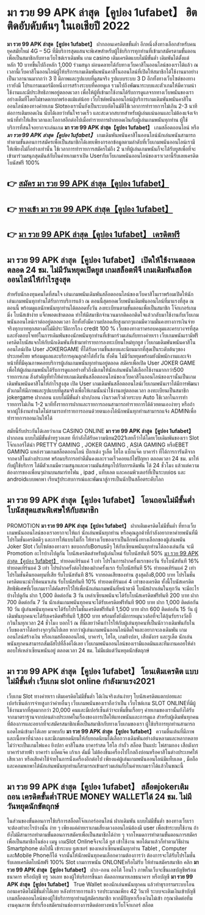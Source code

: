 # มา รวย 99 APK ล่าสุด【คูปอง 1ufabet】  ฮิตติดอับดับต้นๆ ในเอเชียปี 2022

**มา รวย 99 APK ล่าสุด【คูปอง 1ufabet】** ฝากถอนเครดิตขขั้นต่ำ  อีกหนึ่งสิ่งทางเลือกสำหรับคนยุคสมัยใหม่ 4G – 5G ที่มีบริการสุดแสนจะพิเศษสำหรับผู้ใช้บริการทุกท่านที่เข้ามาสมัครตามขั้นตอนเพื่อเป็นสมาชิกกับทางเว็บไซต์เราเดิมพัน เกม casino  เติมเครดิตแบบไม่มีขั้นต่ำ เดิมพันได้ตั้งแต่ หลัก 10 บาทขึ้นไปถึงหลัก 1,000 ร่วมสนุก ผ่อนคลายได้กับทางเว็บคาสิโนออนไลน์ของเราได้แล้ว ณ เวลานี้เว็บคาสิโนออนไลน์ผู้ให้บริการเกมเดิมพันพนันคาสิโนออนไลน์ที่เปิดให้สมาชิกได้ใช้งานมาอย่างเป็นเวลานานมากกว่า 3 ปี มีภาพและรูปแบบที่ดูสมจริง รูปแบบระบบ 3 D
อีกทั้งทางเว็บไซต์ของทางเรายังมี โปรแกรมเมอร์มือหนึ่งการสร้างระบบที่คอยดูเล  รวมไปถึงพัฒนาระบบและตัวเกมให้มีความน่าใช้งานและมีประสิทธิภาพอยู่ตลอดเวลา เพื่อให้ผู้ที่เข้ามาใช้งานได้รับการดูแลจากทางเว็บพนันของเราอย่างเต็มที่โดยไม่ขาดตกบกพร่องแม้แต่น้อย เว็บไซต์พนันออนไลน์ผู้บริการเกมเดิมพันพนันคาสิโนออนไลน์ของทางค่ายเกม Slotของเรานั้นยังเป็นระบบอัตโนมัติใช้เวลาการทำรายการไม่เกิน 2-3 นาที ต่อการเติมยอดเงิน นับได้เลยว่าทันใจรวดเร็ว และสะดวกสบายสำหรับผู้เล่นแน่นอนและไม่ต้องแจ้งเจ้าหน้าที่ทำให้เสียเวลาและโอกาสอีกต่อไปเมื่อทำรายการฝากยอดเงินกับผู้เล่นเกมพนันทุกท่าน
ผู้ใช้บริการที่สนใจอยากจะเล่นเกม **มา รวย 99 APK ล่าสุด【คูปอง 1ufabet】** เกมสล็อตออนไลน์ หรือ ***มา รวย 99 APK ล่าสุด【คูปอง 1ufabet】*** เกมเดิมพันพนันคาสิโนออนไลน์นักเล่นพนันสามารถทำตามขั้นตอนการสมัครเพื่อเป็นสมาชิกได้เลยเพียงกรอกข้อมูลตามลำดับที่เว็บเกมพนันออนไลน์เรามีให้เพียงไม่กี่อย่างเท่านั้น ใช้เวลาการทำรายการสมัครไม่ถึง 2 นาทีผู้เล่นเกมพนันก็จะได้รับยูสเพื่อที่จะเข้ามาร่วมสนุกสุดมันส์กับในค่ายเกมเราเปิด Userกับเว็บเกมพนันออนไลน์ของเราเวลานี้รับเลยเครดิตโบนัสฟรี 100%

## 👉 [สมัคร มา รวย 99 APK ล่าสุด【คูปอง 1ufabet】](https://archa888.com/)
## 👉 [ทางเข้า มา รวย 99 APK ล่าสุด【คูปอง 1ufabet】](https://archa888.com/)
## 👉 [มา รวย 99 APK ล่าสุด【คูปอง 1ufabet】 เครดิตฟรี](https://archa888.com/)

## มา รวย 99 APK ล่าสุด【คูปอง 1ufabet】 เปิดให้ใช้งานตลอด ตลอด 24 ชม. ไม่มีวันหยุดเปิดยูส เกมสล็อตพีจี เกมเดิมพันสล็อตออนไลน์ให้กำไรสูงสุด

สำหรับนักลงทุนคนใดที่สนใจ เล่นเกมพนันเดิมพันสล็อตออนไลน์ของเว็บคาสิโนเราพร้อมเปิดให้นักเล่นเกมพนันทุกท่านได้รับการบริการแล้ว ณ ตอนนี้สุดยอดเว็บพนันเดิมพันออนไลน์ที่มาแรงที่สุด ณ ตอนนี้ พร้อมดูแลนักพนันทุกท่านได้ตลอดทั้งวัน ลงทะเบียนตามขั้นตอนเพื่อเป็นสมาชิก โจ๊กเกอร์เกมมิ่ง โบนัสเข้าง่าย แจ็กพอตเข้าตลอด ทำให้มีสมาชิกจำนวนมากติดอกติดใจแล้วกลับมาใช้งานกับเว็บเกมพนันออนไลน์เราต่ออยู่ตลอดเวลา อีกทั้งยังมีความปลอดภัยสูงมากๆแถมมีความมั่นคงทางการเงินจ่ายจริงทุกบาททุกสตางค์ไม่มีประวัติการโกง credit 100 % เว็บของทางเราครอบคลุมและครบวงจรที่สุดและยังตอบโจทย์ในการเดิมพันของนักพนันทุกท่านที่เข้ามาร่วมเล่นกับทางค่ายเรา
เว็บเกมพนันเรามีฟรีเครดิตโบนัสแจกให้กับนักเดิมพันที่เข้ามาทำรายการลงทะเบียนใหม่ทุกยูส เว็บเกมเดิมพันพนันคาสิโนออนไลน์เปิด User JOKERGAME ที่ได้รับความชื่นชอบและนิยมมากที่สุดเป็นระดับต้นๆของประเทศไทย พร้อมดูแลและบริการคุณลูกค้าได้ทั้งวัน ทั้งคืน ไม่มีวันหยุดพร้อมยังมีพนักงานและเจ้าหน้าที่ที่มีคุณภาพคอยบริการผู้เล่นเกมพนันทุกท่านอยู่ตลอด สมัครเพื่อเปิด User JOKER GAME เพื่อให้ผู้เล่นเกมพนันได้รับการดูแลอย่างทั่วถึงมีเกมให้นักเล่นพนันได้เลือกใช้งานมากกว่า500 รายการเกม
สิ่งสำคัญที่ทำให้ค่ายเกมเดิมพันสล็อตออนไลน์ของเว็บคาสิโนออนไลน์ของเรานั้นเป็นเกมเดิมพันพนันคาสิโนให้กำไรสูงสุด เปิด User  เกมเดิมพันสล็อตออนไลน์เว็บเกมพนันเราได้มีการพัฒนาตัวเกมให้มีภาพและรูปแบบที่ดูสมจริงเพื่อให้เกมนั้นน่าใช้งานอยู่ตลอดเวลา ลงทะเบียนเป็นสมาชิก jokergame ฝากถอน แบบไม่มีขั้นต่ำ ฝาก/ถอน เงินรวดเร็วด้วยระบบ Auto ใช้เวลาในการทำรายการไม่เกิน 1-2 นาทีทั้งรายการฝากและรายการถอนสามารถทำรายการได้ด้วยตนเองง่ายๆ หรือถ้าหากผู้ใช้งานท่านใดไม่สามารถทำรายการถอนด้วยตนเองได้นักพนันทุกท่านสามารถแจ้ง ADMINเพื่อทำรายการถอนเงินให้ได้

สมัยนี้รับประกันได้เลยว่าเกม CASINO ONLINE **มา รวย 99 APK ล่าสุด【คูปอง 1ufabet】** ฝากถอน แบบไม่มีขั้นต่ำทรูวอเลท ที่กำลังได้รับความนิยม2021เลยก็ว่าได้โดยเว็บเดิมพันของเรา Slot โจ๊กเกอร์ได้นำ PRETTY GAMING , JOKER GAMING , ASIA GAMING หรือEBET GAMING แหล่งรวมเกมสล็อตออนไลน์ ป๊อกเด้ง รูเล็ต ไฮโล แบ็กแจ๊ค บาคาร่า ที่ได้การการันตีจากจากคาสิโนต่างประเทศ พร้อมบริการอย่าดีมั่นคงและรวดเร็วคอยแก้ไขปัญหา ตลอดเวลา 24 ชม. มาให้กับผู้ใช้บริการ ได้มีตัวเกมมีความสนุกและความมันส์สนุกไปกับการเดิมพัน ได้ 24 ชั่วโมง แล้วแต่ความต้องการของเพื่อนๆผ่านบนสมาร์ทโฟน , ipad , แท็บเลต และคอมพิวเตอร์ที่เป็นระบบios และ androidแบบพกพา เรียนรู้ประสบการณ์และพัฒนาสู่การเป็นนักปั่นสล็อตระดับโลก

## มา รวย 99 APK ล่าสุด【คูปอง 1ufabet】 โอนถอนไม่มีขั้นต่ำ โบนัสสุดแสนพิเศษให้กับสมาชิก

 PROMOTION  **มา รวย 99 APK ล่าสุด【คูปอง 1ufabet】** ฝากเติมเครดิตไม่มีขั้นต่ำ ที่ทางเว็บเกมพนันออนไลน์ของเราอยากจะให้แก่  นักเล่นพนันทุกท่าน หรือคุณลูกค้าที่กำลังอยากหาค่ายพนันที่มี โปรโมชั่นเครดิตดีๆ และการให้แบบไม่กั๊ก ให้ทางเว็บของเราเป็นอีกหนึ่งทางเลือกของผู้เล่นพนัน Joker Slot เว็บไซต์ของทางเรา ขอบอกกับBonusดีๆ ให้กับเซียนพนันทุกท่านได้ลองเล่นกัน จะมี Promotion อะไรบ้างไปดูกัน
โบนัสเครดิตสำหรับผู้เล่นใหม่ รับโบนัสทันที 50% [มา รวย 99 APK ล่าสุด【คูปอง 1ufabet】](https://archa888.com/) ทำยอดเทิร์นแค่ 1 เท่า
โปรในการฝากครั้งแรกของวัน รับโบนัสทันที 16% ทำยอดเทิร์นแค่ 3 เท่า
โปรฝากครั้งต่อไปของฝากครั้งแรก รับโบนัสทันที 5% ทำยอดเทิร์นแค่ 2 เท่า
โปรโมชั่นคืนยอดทุนที่เสีย รับโบนัสทันที 8% จากยอดเสียของท่าน สูงสุดถึง8,000 บาท
โปรโมชั่นเครดิตแนะนำให้คนมาเล่น รับโบนัสทันที 10% ทำยอดเทิร์นแค่ 4 เท่าของเครดิต
ทั้งนี้โบนัสเครดิตสิทธิพิเศษที่เว็บเกมเราได้คัดสรรไว้ให้เพื่อนักเล่นเกมพนันที่หน้าตาดี โบนัสฝากเล่นในทุกวัน จะมีอะไรบ้างไปดูกัน
ฝาก 1,000 ติดต่อกัน 3 วัน เหล่าเซียนพนันจะได้รับโบนัสเครดิตฟรีทันที 200 บาท
ฝาก 700 ติดต่อกัน 7 วัน นักเล่นเกมพนันทุกคนจะได้รับเครดิตฟรีทันที 900 บาท
ฝาก 1,000 ติดต่อกัน 10 วัน ผู้เล่นพนันทุกคนจะได้รับโปรโมชั่นเครดิตฟรีทันที 1,500 บาท
ฝาก 600 ติดต่อกัน 15 วัน ผู้เดิมพันทุกคนจะได้รับเครดิตฟรีทันที 1,800 บาท
พร้อมทั้งยังมีการหมุนวงล้อที่จะได้ลุ้นรับรางวัลบิ๊กวินในทุกเวลา 24 ชั่วโมง บอกไว้ ณ ที่นี้เลยว่าคืนกำไรให้กับผู้เล่นทุกคนที่เป็นนักวางเดิมพันกับในเว็บของเราได้อย่างจุกๆกันไปเลย หากว่าผู้เล่นเกมพนันออนไลน์ติดใจและอยากจะลงเดิมพัน เกมออนไลน์สร้างเงิน หรือเกมสล็อตออนไลน์, บาคาร่า, ไฮโล, เกมยิงปลา, เสือมังกร และรูเล็ต นักเล่นพนันทุกคนสามารถสัมผัสไปที่ลิ้งค์ได้เลย เว็บเกมพนันออนไลน์ของเรามีแอดมินและทีมงานคอยให้คำตอบให้เหล่าเซียนพนันอยู่ ตลอดเวลา 24 ชม. ไม่มีแม้แต่วันหยุดนักขัตฤกษ์

## มา รวย 99 APK ล่าสุด【คูปอง 1ufabet】 โอนเติมเครดิต แบบไม่มีขั้นต่ำ  เว็บเกม slot online กำลังมาแรง2021

เว็บเกม Slot ทางค่ายเรา เติมเครดิตไม่มีขั้นต่ำ ได้เงินจริงเล่นง่ายๆ โบนัสเครดิตแตกบ่อยและเปอร์เซ็นต์การจ่ายสูงกว่าค่ายอื่นๆ เว็บเกมพนันของเราถือว่าเป็น เว็บไซต์เกม SLOT ONLINEที่มีผู้ใช้งานมากที่สุดมากกว่า 20,000 คนและมีเปอร์เซ็นต์ว่าจะเพิ่มขึ้นเรื่อยๆ ค่ายเกมของเรานั้นยังได้รับจากมาตราฐานจากบ่อนต่างประเทศในเรื่องของการเปิดให้แทงพนันและการดูแล สำหรับผู้เดิมพันทุกคนที่ต้องการและอยากที่จะสมัครสมาชิกเพื่อเป็นสมาชิกกับทางเว็บเกมของเรา ผู้ใช้บริการทุกท่านสามารถแอดไลน์เข้ามาได้เลย
	มาพบกับ **มา รวย 99 APK ล่าสุด【คูปอง 1ufabet】** ความตื่นเต้นที่มีภาพและเนื้อหาที่น่าลอง และมีเกมยอดนิยมให้กับยอดนิยมได้เลือกวางเดิมพันอย่างล้นหลามและหลากหลาย  ไม่ว่าจะเป็นเกมไพ่แคง  ยิงปลา คาสิโนสด บาคาร่าสด ไฮโล กำถั่ว สล็อต ปั่นแปะ ไพ่สามกอง เสือมังกร บาคาร่าสายฟ้า บาคาร่า แบ็คแจ๊ค เก้าเก ดัมมี่ ไม่ต้องขึ้นเครื่องไปไกลถึงบ่อนหรือคาสิโนต่างประเทศให้เสียเวลา หรือเสียค่าใช้จ่ายในการนั่งเครื่องอีกต่อไป เพียงแค่ผู้เล่นเกมพนันออนไลน์มีแท็บเลต , มือถือ และคอมพกพาได้นักเล่นพนันทุกท่านก็สามารถเข้ามาร่วมเล่นกับในค่ายเกมเราได้แล้วในขณะนี้

## มา รวย 99 APK ล่าสุด【คูปอง 1ufabet】 สล็อตjokerเติมถอน เครดิตขั้นต่ำTRUE MONEY WALLETได้ 24 ชม. ไม่มีวันหยุดนักขัตฤกษ์

ในส่วนของขั้นตอนการใช้บริการสล็อตโจ๊กเกอร์ออนไลน์ ฝากเดิมพัน แบบไม่มีขั้นต่ำ ของทางเว็บเรา จะต้องทำอะไรบ้างนั้น ง่าย ๆ เพียงแค่ค่ายเราเกมเสี่ยงดวงออนไลน์ต้องมี user เพื่อเข้าระบบใช้งาน ถ้ายังไม่มีสามารถทำตามขั้นตอนการสมัครเพื่อเป็นสมาชิกได้ง่าย ๆ จากโหมดการทำตามขั้นตอนการสมัครเพื่อเป็นสมาชิกในช่อง เมนู เกมSlot Onlineจึงจะได้ ยูส เข้าใช้งาน พอได้มาแล้วก็ทำตามวิธีผ่าน Smartphone ต่อไปนี้
เข้าระบบ ยูสเซอร์  ของเหล่าเซียนพนันทุกท่าน Tablet , Computer และMobile Phoneก็ได้
จากนั้นให้นักพนันทุกคนเลือกความต้องการว่า ต้องการจะได้รับโปรโมชั่น รับเลยเครดิตโบนัสฟรี 100% Slot เกมการพนัน ONLONEหรือไม่รับ
ให้ท่านสมัครสมาชิก คลิก **มา รวย 99 APK ล่าสุด【คูปอง 1ufabet】** ฝาก-ถอน ออโต้ โอนไว ภาพในเว็บจะขึ้นเลขบัญชีพร้อมธนาคาร หรือบัญชี ทรู วอเลท ของผู้ให้บริการขึ้นมา
คัดลอกหมายเลขธนาคาร หรือบัญชี **มา รวย 99 APK ล่าสุด【คูปอง 1ufabet】** True Wallet ของนักเล่นพนันทุกคน แล้วทำธุรกรรมระบบโอนถอนเครดิตไม่มีขั้นต่ำได้เลย
หลังทำรายการแล้ว รอประมาณเพียง 42 วินาที ระบบจะเติมเงินเข้าบัญชีเกมสล็อตออนไลน์ของผู้ใช้บริการทุกท่านผู้สมัครสมาชิก
หากมีปัญหาเรื่องเงินไม่เข้า กรุณาติดต่อทีมงานคุณภาพ ที่ทำเรื่องสมัครผ่านช่องทางการติดต่อทางหน้าเว็บโจ๊กเกอร์ สล็อต


